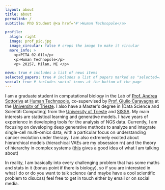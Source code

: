 ```yaml
---
layout: about
title: about
permalink: /
subtitle: PhD Student @<a href='#'>Human Technopole</a>

profile:
  align: right
  image: prof_pic.jpg
  image_circular: false # crops the image to make it circular
  more_info: >
    <p>PITA 02.011</p>
    <p>Human Technopole</p>
    <p> 20157, Milan, MI </p>

news: true # includes a list of news items
selected_papers: true # includes a list of papers marked as "selected={true}"
social: true # includes social icons at the bottom of the page
---
```


I am a graduate student in computational biology in the Lab of [Prof. Andrea Sottoriva](https://www.sottorivalab.org/) at [Human Technopole](https://humantechnopole.it/en/), co-supervised by [Prof. Giulio Caravagna](https://www.caravagnalab.org/) at the [University of Trieste](https://portale.units.it/en). I also have a Master's degree in [Data Science and Scientifi Computing] from the [University of Trieste](https://portale.units.it/en) and [SISSA](https://www.sissa.it/). My main interests are statistical learning and generative models. I have years of experience in developing tools for the analysis of NGS data. Currently, I am focusing on developing deep generative methods to analyze and integrate single-cell multi-omics data, with a particular focus on understanding cancer evolution under therapy. I am also extremely excited about hierarchical models (hierachical VAEs are my obsession rn) and the theory of hierarchy in complex systems ([this](https://www.pnas.org/doi/10.1073/pnas.1300832110) gives a good idea of what I am talking about)

In reality, I am basically into every challenging problem that has some maths and stats in it (bonus point if there is biology), so if you are interested in what I do or do you want to talk science (and maybe have a cool scientific problem to disucss) feel free to get in touch either by email or on social media.